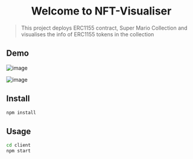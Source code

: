 <h1 align="center">Welcome to NFT-Visualiser </h1>
<p>
</p>

> This project deploys ERC1155 contract, Super Mario Collection and visualises the info of ERC1155 tokens in the collection

## Demo

![image](https://user-images.githubusercontent.com/78081991/183051217-9e34d5a7-15e3-48f7-8717-9f6a758cba05.png)

![image](https://user-images.githubusercontent.com/78081991/183051260-bc5c6d38-5ef0-45ef-b739-3caf7cbf51b4.png)



## Install

```sh
npm install
```

## Usage

```sh
cd client
npm start
```
